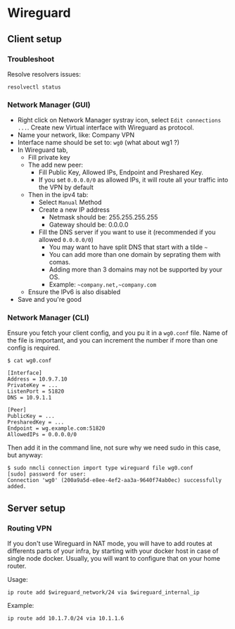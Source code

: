 # Wireguard


## Client setup

### Troubleshoot

Resolve resolvers issues:
```
resolvectl status
```

### Network Manager (GUI)

* Right click on Network Manager systray icon, select `Edit connections ...`. Create new Virtual
interface with Wireguard as protocol.
* Name your network, like: Company VPN
* Interface name should be set to: `wg0` (what about wg1 ?)
* In Wireguard tab,
    * Fill private key
    * The add new peer:
        * Fill Public Key, Allowed IPs, Endpoint and Preshared Key.
        * If you set `0.0.0.0/0` as allowed IPs, it will route all your traffic into the VPN by default
    * Then in the ipv4 tab:
        * Select `Manual` Method
        * Create a new IP address
            * Netmask should be: 255.255.255.255
            * Gateway should be: 0.0.0.0
        * Fill the DNS server if you want to use it (recommended if you allowed `0.0.0.0/0`)
            * You may want to have split DNS that start with a tilde `~`
            * You can add more than one domain by seprating them with comas.
            * Adding more than 3 domains may not be supported by your OS.
            * Example: `~company.net,~company.com`
    * Ensure the IPv6 is also disabled
* Save and you're good



### Network Manager (CLI)

Ensure you fetch your client config, and you pu it in a `wg0.conf` file. Name of the file is important, and you can increment the number if more than one config is required.
```
$ cat wg0.conf 

[Interface]
Address = 10.9.7.10
PrivateKey = ...
ListenPort = 51820
DNS = 10.9.1.1

[Peer]
PublicKey = ...
PresharedKey = ...
Endpoint = wg.example.com:51820
AllowedIPs = 0.0.0.0/0

```

Then add it in the command line, not sure why we need sudo in this case, but anyway:
```
$ sudo nmcli connection import type wireguard file wg0.conf 
[sudo] password for user: 
Connection 'wg0' (200a9a5d-e8ee-4ef2-aa3a-9640f74ab0ec) successfully added.
```

## Server setup

### Routing VPN

If you don't use Wireguard in NAT mode, you will have to add routes at differents parts of your infra, by starting with your docker host in case of single node docker. Usually, you will want to configure that on your home router.

Usage:
```
ip route add $wireguard_network/24 via $wireguard_internal_ip
```

Example:
```
ip route add 10.1.7.0/24 via 10.1.1.6
```



